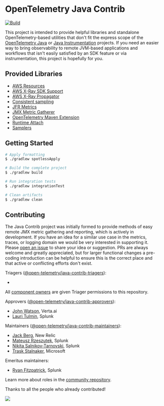 # OpenTelemetry Java Contrib

[![Build](https://github.com/open-telemetry/opentelemetry-java-contrib/actions/workflows/build.yml/badge.svg)](https://github.com/open-telemetry/opentelemetry-java-contrib/actions/workflows/build.yml)

This project is intended to provide helpful libraries and standalone OpenTelemetry-based utilities
that don't fit
the express scope of the [OpenTelemetry Java](https://github.com/open-telemetry/opentelemetry-java)
or
[Java Instrumentation](https://github.com/open-telemetry/opentelemetry-java-instrumentation)
projects. If you need an
easier way to bring observability to remote JVM-based applications and workflows that isn't easily
satisfied by an SDK
feature or via instrumentation, this project is hopefully for you.

## Provided Libraries

* [AWS Resources](./aws-resources/README.md)
* [AWS X-Ray SDK Support](./aws-xray/README.md)
* [AWS X-Ray Propagator](./aws-xray-propagator/README.md)
* [Consistent sampling](./consistent-sampling/README.md)
* [JFR Metrics](./jfr-streaming/README.md)
* [JMX Metric Gatherer](./jmx-metrics/README.md)
* [OpenTelemetry Maven Extension](./maven-extension/README.md)
* [Runtime Attach](./runtime-attach/README.md)
* [Samplers](./samplers/README.md)

## Getting Started

```bash
# Apply formatting
$ ./gradlew spotlessApply

# Build the complete project
$ ./gradlew build

# Run integration tests
$ ./gradlew integrationTest

# Clean artifacts
$ ./gradlew clean
```

## Contributing

The Java Contrib project was initially formed to provide methods of easy remote JMX metric gathering
and reporting,
which is actively in development. If you have an idea for a similar use case in the metrics, traces,
or logging
domain we would be very interested in supporting it. Please
[open an issue](https://github.com/open-telemetry/opentelemetry-java-contrib/issues/new/choose) to
share your idea or
suggestion. PRs are always welcome and greatly appreciated, but for larger functional changes a
pre-coding introduction
can be helpful to ensure this is the correct place and that active or conflicting efforts don't
exist.

Triagers ([@open-telemetry/java-contrib-triagers](https://github.com/orgs/open-telemetry/teams/java-contrib-triagers)):

-
All [component owners](https://github.com/open-telemetry/opentelemetry-java-contrib/blob/main/.github/component_owners.yml)
are given Triager permissions to this repository.

Approvers ([@open-telemetry/java-contrib-approvers](https://github.com/orgs/open-telemetry/teams/java-contrib-approvers)):

- [John Watson](https://github.com/jkwatson), Verta.ai
- [Lauri Tulmin](https://github.com/laurit), Splunk

Maintainers ([@open-telemetry/java-contrib-maintainers](https://github.com/orgs/open-telemetry/teams/java-contrib-maintainers)):

- [Jack Berg](https://github.com/jack-berg), New Relic
- [Mateusz Rzeszutek](https://github.com/mateuszrzeszutek), Splunk
- [Nikita Salnikov-Tarnovski](https://github.com/iNikem), Splunk
- [Trask Stalnaker](https://github.com/trask), Microsoft

Emeritus maintainers:

- [Ryan Fitzpatrick](https://github.com/rmfitzpatrick), Splunk

Learn more about roles in
the [community repository](https://github.com/open-telemetry/community/blob/master/community-membership.md).

Thanks to all the people who already contributed!

<a href="https://github.com/open-telemetry/opentelemetry-java-contrib/graphs/contributors">
  <img src="https://contributors-img.web.app/image?repo=open-telemetry/opentelemetry-java-contrib" />
</a>

